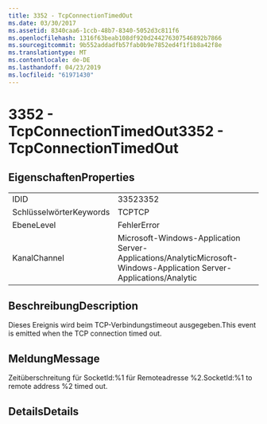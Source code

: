 ```yaml
---
title: 3352 - TcpConnectionTimedOut
ms.date: 03/30/2017
ms.assetid: 8340caa6-1ccb-48b7-8340-5052d3c811f6
ms.openlocfilehash: 1316f63beab108df920d244276307546892b7866
ms.sourcegitcommit: 9b552addadfb57fab0b9e7852ed4f1f1b8a42f8e
ms.translationtype: MT
ms.contentlocale: de-DE
ms.lasthandoff: 04/23/2019
ms.locfileid: "61971430"
---
```

# <a name="3352---tcpconnectiontimedout"></a><span data-ttu-id="4d626-102">3352 - TcpConnectionTimedOut</span><span class="sxs-lookup"><span data-stu-id="4d626-102">3352 - TcpConnectionTimedOut</span></span>
## <a name="properties"></a><span data-ttu-id="4d626-103">Eigenschaften</span><span class="sxs-lookup"><span data-stu-id="4d626-103">Properties</span></span>  
  
|||  
|-|-|  
|<span data-ttu-id="4d626-104">ID</span><span class="sxs-lookup"><span data-stu-id="4d626-104">ID</span></span>|<span data-ttu-id="4d626-105">3352</span><span class="sxs-lookup"><span data-stu-id="4d626-105">3352</span></span>|  
|<span data-ttu-id="4d626-106">Schlüsselwörter</span><span class="sxs-lookup"><span data-stu-id="4d626-106">Keywords</span></span>|<span data-ttu-id="4d626-107">TCP</span><span class="sxs-lookup"><span data-stu-id="4d626-107">TCP</span></span>|  
|<span data-ttu-id="4d626-108">Ebene</span><span class="sxs-lookup"><span data-stu-id="4d626-108">Level</span></span>|<span data-ttu-id="4d626-109">Fehler</span><span class="sxs-lookup"><span data-stu-id="4d626-109">Error</span></span>|  
|<span data-ttu-id="4d626-110">Kanal</span><span class="sxs-lookup"><span data-stu-id="4d626-110">Channel</span></span>|<span data-ttu-id="4d626-111">Microsoft-Windows-Application Server-Applications/Analytic</span><span class="sxs-lookup"><span data-stu-id="4d626-111">Microsoft-Windows-Application Server-Applications/Analytic</span></span>|  
  
## <a name="description"></a><span data-ttu-id="4d626-112">Beschreibung</span><span class="sxs-lookup"><span data-stu-id="4d626-112">Description</span></span>  
 <span data-ttu-id="4d626-113">Dieses Ereignis wird beim TCP-Verbindungstimeout ausgegeben.</span><span class="sxs-lookup"><span data-stu-id="4d626-113">This event is emitted when the TCP connection timed out.</span></span>  
  
## <a name="message"></a><span data-ttu-id="4d626-114">Meldung</span><span class="sxs-lookup"><span data-stu-id="4d626-114">Message</span></span>  
 <span data-ttu-id="4d626-115">Zeitüberschreitung für SocketId:%1 für Remoteadresse %2.</span><span class="sxs-lookup"><span data-stu-id="4d626-115">SocketId:%1 to remote address %2 timed out.</span></span>  
  
## <a name="details"></a><span data-ttu-id="4d626-116">Details</span><span class="sxs-lookup"><span data-stu-id="4d626-116">Details</span></span>
